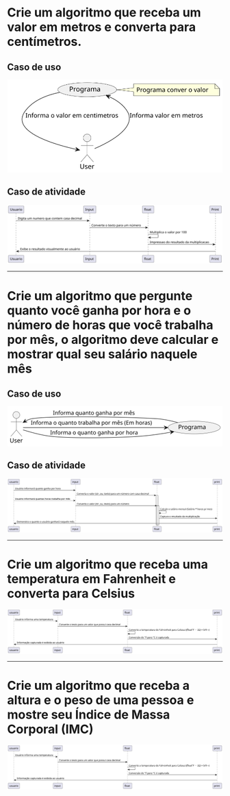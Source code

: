 # Crie um algoritmo que receba um valor em metros e converta para centímetros.

## Caso de uso

<picture>
  <source media="(prefers-color-scheme: dark)" srcset="https://github.com/joao-pieraco/AulaUML/blob/66dc724c1271bcbfca6381040199db1cb55933c5/Enunciadoexer1.svg">
  <source media="(prefers-color-scheme: light)" srcset="https://github.com/joao-pieraco/AulaUML/blob/66dc724c1271bcbfca6381040199db1cb55933c5/Enunciadoexer1.svg">
  <img alt="Shows an illustrated sun in light mode and a moon with stars in dark mode." src="https://github.com/joao-pieraco/AulaUML/blob/66dc724c1271bcbfca6381040199db1cb55933c5/Enunciadoexer1.svg">
</picture> 

## Caso de atividade

<picture>
  <source media="(prefers-color-scheme: dark)" srcset="https://github.com/joao-pieraco/AulaUML/blob/d5a2f8a9ead0d3dd823bdb40f2cc0af184aa6a56/RP11IWH134NtVOf_0M7Spa86rCKi13SU85P72LHLoggacUju3RTpCTEjEBCm40Waxv7aC8owUSdJot3gehYvmx4sjpqUv5sCu0NL2tV5XpEILkE2H8CmSv92US8bDdHrl6MbSDnhNRWRGs5yCaMZ_gCyVwtEQtP3hjWdpoOjIwAW5yhQqI9lTxj_gUSkDQXZQPt78CMiY2ea5DLCA7--H3fjuoltU_WUZoTvNHUzG8j4BnUEan527tx-ZD7.svg">
  <source media="(prefers-color-scheme: light)" srcset="https://github.com/joao-pieraco/AulaUML/blob/d5a2f8a9ead0d3dd823bdb40f2cc0af184aa6a56/RP11IWH134NtVOf_0M7Spa86rCKi13SU85P72LHLoggacUju3RTpCTEjEBCm40Waxv7aC8owUSdJot3gehYvmx4sjpqUv5sCu0NL2tV5XpEILkE2H8CmSv92US8bDdHrl6MbSDnhNRWRGs5yCaMZ_gCyVwtEQtP3hjWdpoOjIwAW5yhQqI9lTxj_gUSkDQXZQPt78CMiY2ea5DLCA7--H3fjuoltU_WUZoTvNHUzG8j4BnUEan527tx-ZD7.svg">
  <img alt="Shows an illustrated sun in light mode and a moon with stars in dark mode." src="https://github.com/joao-pieraco/AulaUML/blob/d5a2f8a9ead0d3dd823bdb40f2cc0af184aa6a56/RP11IWH134NtVOf_0M7Spa86rCKi13SU85P72LHLoggacUju3RTpCTEjEBCm40Waxv7aC8owUSdJot3gehYvmx4sjpqUv5sCu0NL2tV5XpEILkE2H8CmSv92US8bDdHrl6MbSDnhNRWRGs5yCaMZ_gCyVwtEQtP3hjWdpoOjIwAW5yhQqI9lTxj_gUSkDQXZQPt78CMiY2ea5DLCA7--H3fjuoltU_WUZoTvNHUzG8j4BnUEan527tx-ZD7.svg">
</picture> 

---

# Crie um algoritmo que pergunte quanto você ganha por hora e o número de horas que você trabalha por mês, o algoritmo deve calcular e mostrar qual seu salário naquele mês


## Caso de uso

<picture>
  <source media="(prefers-color-scheme: dark)" srcset="https://github.com/joao-pieraco/AulaUML/blob/dd4283fa34ff1f4016ae4ea2ee8b4e6a580aa49f/CasoDeUsoexer2.svg">
  <source media="(prefers-color-scheme: light)" srcset="https://github.com/joao-pieraco/AulaUML/blob/dd4283fa34ff1f4016ae4ea2ee8b4e6a580aa49f/CasoDeUsoexer2.svg">
  <img alt="Shows an illustrated sun in light mode and a moon with stars in dark mode." src="https://github.com/joao-pieraco/AulaUML/blob/dd4283fa34ff1f4016ae4ea2ee8b4e6a580aa49f/CasoDeUsoexer2.svg">
  </picture> 

  ## Caso de atividade

<picture>
  <source media="(prefers-color-scheme: dark)" srcset="https://github.com/joao-pieraco/AulaUML/blob/a1b5199bff36c6a37f7ef41a9a55a2493ced0b4f/Exercicio2Ettore.svg">
  <source media="(prefers-color-scheme: light)" srcset="https://github.com/joao-pieraco/AulaUML/blob/a1b5199bff36c6a37f7ef41a9a55a2493ced0b4f/Exercicio2Ettore.svg">
  <img alt="Shows an illustrated sun in light mode and a moon with stars in dark mode." src="https://github.com/joao-pieraco/AulaUML/blob/a1b5199bff36c6a37f7ef41a9a55a2493ced0b4f/Exercicio2Ettore.svg">
</picture>

---

# Crie um algoritmo que receba uma temperatura em Fahrenheit e converta para Celsius

<picture>
  <source media="(prefers-color-scheme: dark)" srcset="https://github.com/joao-pieraco/AulaUML/blob/0200a9eddf1504ec8c93a78534c420864d0d0a07/Exercicio3Ettore.svg">
  <source media="(prefers-color-scheme: light)" srcset="https://github.com/joao-pieraco/AulaUML/blob/0200a9eddf1504ec8c93a78534c420864d0d0a07/Exercicio3Ettore.svg">
  <img alt="Shows an illustrated sun in light mode and a moon with stars in dark mode." src="https://github.com/joao-pieraco/AulaUML/blob/0200a9eddf1504ec8c93a78534c420864d0d0a07/Exercicio3Ettore.svg">
</picture>

---

# Crie um algoritmo que receba a altura e o peso de uma pessoa e mostre seu Índice de Massa Corporal (IMC)

<picture>
  <source media="(prefers-color-scheme: dark)" srcset="https://github.com/joao-pieraco/AulaUML/blob/0200a9eddf1504ec8c93a78534c420864d0d0a07/Exercicio3Ettore.svg">
  <source media="(prefers-color-scheme: light)" srcset="https://github.com/joao-pieraco/AulaUML/blob/0200a9eddf1504ec8c93a78534c420864d0d0a07/Exercicio3Ettore.svg">
  <img alt="Shows an illustrated sun in light mode and a moon with stars in dark mode." src="https://github.com/joao-pieraco/AulaUML/blob/0200a9eddf1504ec8c93a78534c420864d0d0a07/Exercicio3Ettore.svg">
</picture>